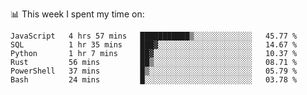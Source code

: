 📊 This week I spent my time on:
<!--START_SECTION:waka-->

```text
JavaScript   4 hrs 57 mins   ███████████▒░░░░░░░░░░░░░   45.77 %
SQL          1 hr 35 mins    ███▓░░░░░░░░░░░░░░░░░░░░░   14.67 %
Python       1 hr 7 mins     ██▓░░░░░░░░░░░░░░░░░░░░░░   10.37 %
Rust         56 mins         ██▒░░░░░░░░░░░░░░░░░░░░░░   08.71 %
PowerShell   37 mins         █▒░░░░░░░░░░░░░░░░░░░░░░░   05.79 %
Bash         24 mins         █░░░░░░░░░░░░░░░░░░░░░░░░   03.78 %
```

<!--END_SECTION:waka-->

